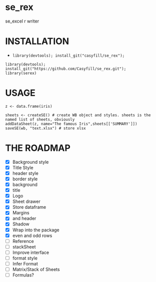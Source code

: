 # se_rex
se_excel r writer

# INSTALLATION

- `library(devtools); install_git("casyfill/se_rex");`
```
library(devtools); 
install_git("https://github.com/Casyfill/se_rex.git");
library(serex)
```
# USAGE

```
z <- data.frame(iris)

sheets <- createSE() # create WB object and styles. sheets is the named list of sheets, obviously
addDataSheet(z, name="The famous Iris",sheets[['SUMMARY']]) 
saveSE(wb, "text.xlsx") # store xlsx 

```

# THE ROADMAP

- [x] Background style
- [x] Title Style
- [X] header style
- [x] border style
- [x] background
- [x] title
- [x] Logo
- [x] Sheet drawer
- [x] Store dataframe
- [x] Margins
- [x] and header
- [x] Shadow
- [x] Wrap into the package
- [x] even and odd rows
- [ ] Reference
- [ ] stackSheet
- [ ] Improve interface
- [ ] format style
- [ ] Infer Format
- [ ] Matrix/Stack of Sheets
- [ ] Formulas?
